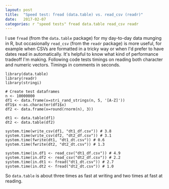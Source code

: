 ```yaml
---
layout: post
title:  "Speed test: fread (data.table) vs. read_csv (readr)"
date:   2017-02-07
categories: r "speed tests" fread data.table read_csv readr
---
```


I use `fread` (from the `data.table` package) for my day-to-day data munging in R, but occasionally `read_csv` (from the `readr` package) is more useful, for example when CSVs are formatted in a tricky way or when I'd prefer to have dates read in automatically. It's helpful to know what kind of performance tradeoff I'm making. Following code tests timings on reading both character and numeric vectors. Timings in comments in seconds.

```
library(data.table)
library(readr)
library(stringi)

# Create test dataframes
n <- 10000000
df1 <- data.frame(x=stri_rand_strings(n, 5, '[A-Z]'))
df1$x <-as.character(df1$x)
df2 <- data.frame(x=round(rnorm(n), 3))

dt1 <- data.table(df1)
dt2 <- data.table(df2)

system.time(write_csv(df1, "dt1_df.csv")) # 3.8
system.time(write_csv(df2, "dt2_df.csv")) # 3.1
system.time(fwrite(dt1, "dt1_dt.csv")) # 0.6
system.time(fwrite(dt2, "dt2_dt.csv")) # 1.3

system.time(in.df1 <- read_csv("dt1_df.csv")) # 4.9
system.time(in.df2 <- read_csv("dt2_df.csv")) # 2.2
system.time(in.dt1 <- fread("dt1_dt.csv")) # 2.7
system.time(in.dt2 <- fread("dt2_dt.csv")) # 1.0
```
So `data.table` is about three times as fast at writing and two times at fast at reading.
